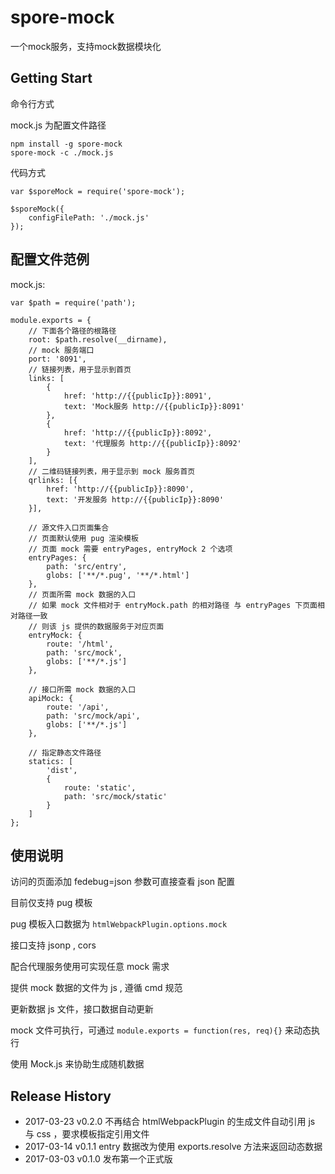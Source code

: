 # spore-mock
一个mock服务，支持mock数据模块化

## Getting Start

命令行方式

mock.js 为配置文件路径

```shell
npm install -g spore-mock
spore-mock -c ./mock.js
```

代码方式

```script
var $sporeMock = require('spore-mock');

$sporeMock({
	configFilePath: './mock.js'
});

```

## 配置文件范例

mock.js:

```script
var $path = require('path');

module.exports = {
	// 下面各个路径的根路径
	root: $path.resolve(__dirname),
	// mock 服务端口
	port: '8091',
	// 链接列表，用于显示到首页
	links: [
		{
			href: 'http://{{publicIp}}:8091',
			text: 'Mock服务 http://{{publicIp}}:8091'
		},
		{
			href: 'http://{{publicIp}}:8092',
			text: '代理服务 http://{{publicIp}}:8092'
		}
	],
	// 二维码链接列表，用于显示到 mock 服务首页
	qrlinks: [{
		href: 'http://{{publicIp}}:8090',
		text: '开发服务 http://{{publicIp}}:8090'
	}],

	// 源文件入口页面集合
	// 页面默认使用 pug 渲染模板
	// 页面 mock 需要 entryPages, entryMock 2 个选项
	entryPages: {
		path: 'src/entry',
		globs: ['**/*.pug', '**/*.html']
	},
	// 页面所需 mock 数据的入口
	// 如果 mock 文件相对于 entryMock.path 的相对路径 与 entryPages 下页面相对路径一致
	// 则该 js 提供的数据服务于对应页面
	entryMock: {
		route: '/html',
		path: 'src/mock',
		globs: ['**/*.js']
	},

	// 接口所需 mock 数据的入口
	apiMock: {
		route: '/api',
		path: 'src/mock/api',
		globs: ['**/*.js']
	},

	// 指定静态文件路径
	statics: [
		'dist',
		{
			route: 'static',
			path: 'src/mock/static'
		}
	]
};
```

## 使用说明

访问的页面添加 fedebug=json 参数可直接查看 json 配置

目前仅支持 pug 模板

pug 模板入口数据为 `htmlWebpackPlugin.options.mock`

接口支持 jsonp , cors

配合代理服务使用可实现任意 mock 需求

提供 mock 数据的文件为 js , 遵循 cmd 规范

更新数据 js 文件，接口数据自动更新

mock 文件可执行，可通过 `module.exports = function(res, req){}` 来动态执行

使用 Mock.js 来协助生成随机数据

## Release History

 * 2017-03-23 v0.2.0 不再结合 htmlWebpackPlugin 的生成文件自动引用 js 与 css ，要求模板指定引用文件
 * 2017-03-14 v0.1.1 entry 数据改为使用 exports.resolve 方法来返回动态数据
 * 2017-03-03 v0.1.0 发布第一个正式版
